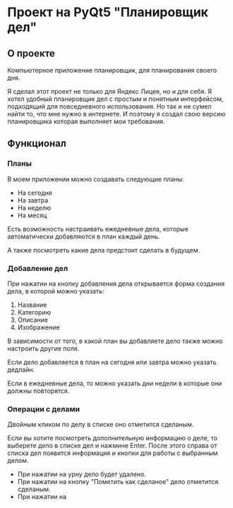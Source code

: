 # Проект на PyQt5 "Планировщик дел"

## О проекте
Компьютерное приложение планировщик, для планирования своего дня. 

Я сделал этот проект не только для Яндекс Лицея, но и для себя. Я хотел удобный планировщик дел с простым и понятным интерфейсом, подходящий для повседневного использования. Но так и не сумел найти то, что мне нужно в интернете. И поэтому я создал свою версию планировщика которая выполняет мои требования.

## Функционал
### Планы
В моем приложении можно создавать следующие планы:
* На сегодня
* На завтра
* На неделю
* На месяц

Есть возможность настраивать ежедневные дела, которые автоматически добавляются в план каждый день.

А также посмотреть какие дела предстоит сделать в будущем. 

### Добавление дел
При нажатии на кнопку добавления дела открывается форма создания дела, в которой можно указать:
1. Название
2. Категорию
3. Описание
4. Изображение

В зависимости от того, в какой план вы добавляете дело также можно настроить другие поля. 

Если дело добавляется в план на сегодня или завтра можно указать дедлайн. 

Если в ежедневные дела, то можно указать дни недели в которые они должны повторятся. 

### Операции с делами
Двойным кликом по делу в списке оно отметится сделаным.

Если вы хотите посмотреть дополнительную информацию о деле, то выберете дело в списке дел и нажмине Enter. После этого справа от списка дел появится информация и кнопки для работы с выбранным делом.

* При нажатии на урну дело будет удалено.
* При нажатии на кнопку "Пометить как сделаное" дело отметится сделаным.
* При нажатии на 




